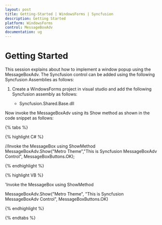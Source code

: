 ```yaml
---
layout: post
title: Getting-Started | WindowsForms | Syncfusion
description: Getting Started
platform: WindowsForms
control: MessageBoxAdv
documentation: ug
---
```


# Getting Started

This session explains about how to implement a window popup using the MessageBoxAdv. The Syncfusion control can be added using the following Syncfusion Assemblies as follows:
1)	Create a WindowsForms project in visual studio and add the following Syncfusion assembly as follows:

    * Syncfusion.Shared.Base.dll

Now invoke the MessageBoxAdv using its Show method as shown in the code snippet as follows:

{% tabs %}

{% highlight C# %}

//Invoke the MessageBox using ShowMethod
MessageBoxAdv.Show("Metro Theme","This is Syncfusion MessageBoxAdv Control", MessageBoxButtons.OK);

{% endhighlight %}

{% highlight VB %}

'Invoke the MessageBox using ShowMethod

MessageBoxAdv.Show("Metro Theme", "This is Syncfusion MessageBoxAdv Control", MessageBoxButtons.OK)

{% endhighlight %}

{% endtabs %}


